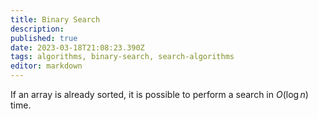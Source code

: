 ```yaml
---
title: Binary Search
description: 
published: true
date: 2023-03-18T21:08:23.390Z
tags: algorithms, binary-search, search-algorithms
editor: markdown
---
```


If an array is already sorted, it is possible to perform a search in $O(\log n)$ time. 